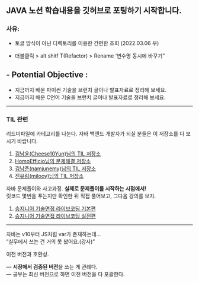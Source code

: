 ## JAVA 노션 학습내용을 깃허브로 포팅하기 시작합니다. 
### 사유:
- 토글 방식이 아닌 디렉토리를 이용한 간편한 조회
(2022.03.06 부)

- 더블클릭 > alt shitf T(Refactor) > Rename ‘변수명 동시에 바꾸기”
    
    
## - Potential Objective :

- 지금까지 배운 파이썬 기술을 브런치 글이나 발표자료로 정리해 보세요.
- 지금까지 배운 C언어 기술을 브런치 글이나 발표자료로 정리해 보세요.

___

### TIL 관련

리드미파일에 카테고리를 나눈다.
자바 백엔드 개발자가 되실 분들은 이 저장소를 다 보시기 바랍니다.

1. [김남윤(Cheese10Yun)님의 TIL 저장소](https://github.com/cheese10yun/TIL)
2. [HomoEfficio님의 문제해결 저장소](https://github.com/HomoEfficio/dev-tips)
3. [김남준(namjunemy)님의 TIL 저장소](https://github.com/namjunemy/TIL)
4. [진유림(milooy)님의 TIL 저장소](http://milooy.github.io/TIL/)


    
자바 문제풀이와 사고과정.
**실제로 문제풀이를 시작하는 시점에서!**  
릿코드 몇번을 푸는지만 확인한 뒤 직접 풀어보고,
그다음 강의를 보자.

1. [승지니어 기술면접 라이브코딩 기본편](https://www.youtube.com/watch?v=Bt11jaoqt_Y&list=PL2mzT_U4XxDm7p6g1o3KeQMsyRLfzSaVW)
2. [승지니어 기술면접 라이브코딩 실전편](https://www.youtube.com/watch?v=go8y4-vVg3Y&list=PL2mzT_U4XxDl8PP-jMk4rt6BPzBtS__pQ)

___
자바는 v10부터 JS처럼 var가 존재하는데...  
”실무에서 쓰는 건 거의 못 봤어요.(강사)”

이전 버전과 호환성.

— **시장에서 검증된 버전**을 쓰는 게 관례다.  
— 공부는 최신 버전으로 하면 이전 버전을 다 포괄한다.
